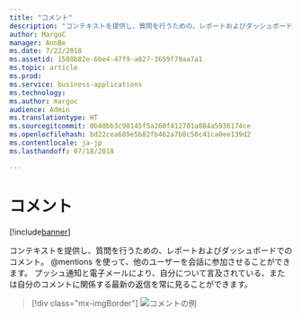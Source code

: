 ```yaml
---
title: "コメント"
description: "コンテキストを提供し、質問を行うための、レポートおよびダッシュボードでのコメント。"
author: MargoC
manager: AnnBe
ms.date: 7/22/2018
ms.assetid: 1508b82e-6be4-47f9-a827-3659f79aa7a1
ms.topic: article
ms.prod: 
ms.service: business-applications
ms.technology: 
ms.author: margoc
audience: Admin
ms.translationtype: HT
ms.sourcegitcommit: 0b40bb3c98145f5a260f412701a884a5936174ce
ms.openlocfilehash: bd22cea689e5b82fb462a7b8c50c41ca0ee139d2
ms.contentlocale: ja-jp
ms.lasthandoff: 07/18/2018

---
```

# <a name="commenting"></a>コメント

[!include[banner](../../../includes/banner.md)]

コンテキストを提供し、質問を行うための、レポートおよびダッシュボードでのコメント。 @mentions を使って、他のユーザーを会話に参加させることができます。 プッシュ通知と電子メールにより、自分について言及されている、または自分のコメントに関係する最新の返信を常に見ることができます。

> [!div class="mx-imgBorder"]
> ![](media/commenting.png "コメントの例")

